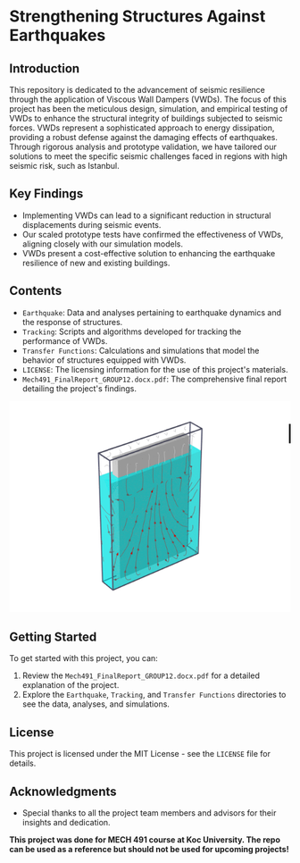 # Strengthening Structures Against Earthquakes

## Introduction

This repository is dedicated to the advancement of seismic resilience through the application of Viscous Wall Dampers (VWDs). The focus of this project has been the meticulous design, simulation, and empirical testing of VWDs to enhance the structural integrity of buildings subjected to seismic forces. VWDs represent a sophisticated approach to energy dissipation, providing a robust defense against the damaging effects of earthquakes. Through rigorous analysis and prototype validation, we have tailored our solutions to meet the specific seismic challenges faced in regions with high seismic risk, such as Istanbul.


## Key Findings

- Implementing VWDs can lead to a significant reduction in structural displacements during seismic events.
- Our scaled prototype tests have confirmed the effectiveness of VWDs, aligning closely with our simulation models.
- VWDs present a cost-effective solution to enhancing the earthquake resilience of new and existing buildings.

## Contents

- `Earthquake`: Data and analyses pertaining to earthquake dynamics and the response of structures.
- `Tracking`: Scripts and algorithms developed for tracking the performance of VWDs.
- `Transfer Functions`: Calculations and simulations that model the behavior of structures equipped with VWDs.
- `LICENSE`: The licensing information for the use of this project's materials.
- `Mech491_FinalReport_GROUP12.docx.pdf`: The comprehensive final report detailing the project's findings.

![VWD in Action](VWD1.gif)

## Getting Started

To get started with this project, you can:

1. Review the `Mech491_FinalReport_GROUP12.docx.pdf` for a detailed explanation of the project.
2. Explore the `Earthquake`, `Tracking`, and `Transfer Functions` directories to see the data, analyses, and simulations.


## License

This project is licensed under the MIT License - see the `LICENSE` file for details.

## Acknowledgments

- Special thanks to all the project team members and advisors for their insights and dedication.

__This project was done for MECH 491 course at Koc University. The repo can be used as a reference but should not be used for upcoming projects!__
